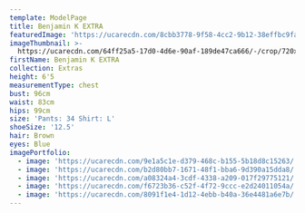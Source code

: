 ```yaml
---
template: ModelPage
title: Benjamin K EXTRA
featuredImage: 'https://ucarecdn.com/8cbb3778-9f58-4cc2-9b12-38effbc9fa21/'
imageThumbnail: >-
  https://ucarecdn.com/64ff25a5-17d0-4d6e-90af-189de47ca666/-/crop/720x1050/13,50/-/preview/
firstName: Benjamin K EXTRA
collection: Extras
height: 6'5
measurementType: chest
bust: 96cm
waist: 83cm
hips: 99cm
size: 'Pants: 34 Shirt: L'
shoeSize: '12.5'
hair: Brown
eyes: Blue
imagePortfolio:
  - image: 'https://ucarecdn.com/9e1a5c1e-d379-468c-b155-5b18d8c15263/'
  - image: 'https://ucarecdn.com/b2d80bb7-1671-48f1-bba6-9d390a15dda8/'
  - image: 'https://ucarecdn.com/a08324a4-3cdf-4338-a209-017f29775121/'
  - image: 'https://ucarecdn.com/f6723b36-c52f-4f72-9ccc-e2d24011054a/'
  - image: 'https://ucarecdn.com/8091f1e4-1d12-4ebb-b40a-36e4481a6e7b/'
---
```


